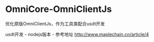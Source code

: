 # OmniCore-OmniClientJs
优化原版OmniClientJs，作为工具类配合usdt开发


usdt开发 - nodejs版本 - 参考地址 http://www.maplechain.cn/article/4
